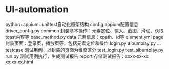 # UI-automation


python+appium+unittest自动化框架结构
	config
		appium配置信息
		driver_config.py
	common
		封装基本操作：元素定位、输入、截图、滑动、获取toast内容等
		base_method.py
	data
		元素信息：xpath、id等
		element.yml
	page
		封装页面：登录页，播放页等，包括元素定位和操作
		login.py
		albumplay.py
		...
	testcase
		测试用例：以封装的页面为维度区分
		test_login.py
		test_albumplay.py
	run.py
		测试用例执行，生成测试报告
	report
		存储测试报告：xxxx-xx-xx xx:xx:xx.html
